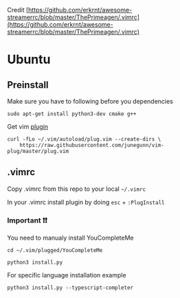 Credit [https://github.com/erkrnt/awesome-streamerrc/blob/master/ThePrimeagen/.vimrc](https://github.com/erkrnt/awesome-streamerrc/blob/master/ThePrimeagen/.vimrc)

# Ubuntu

## Preinstall

Make sure you have to following before you dependencies

```
sudo apt-get install python3-dev cmake g++
```

Get vim [plugin](https://github.com/junegunn/vim-plug)

```
curl -fLo ~/.vim/autoload/plug.vim --create-dirs \
    https://raw.githubusercontent.com/junegunn/vim-plug/master/plug.vim
```



## .vimrc

Copy .vimrc from this repo to your local `~/.vimrc`

In your .vimrc install plugin by doing `esc` +  `:PlugInstall`

### Important ❗❗

You need to manualy install YouCompleteMe

```
cd ~/.vim/plugged/YouCompleteMe

python3 install.py
```

For specific language installation example

```
python3 install.py --typescript-completer
```
